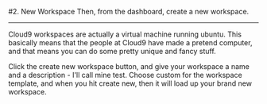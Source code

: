 #2. New Workspace
Then, from the dashboard, create a new workspace. 

---

Cloud9 workspaces are actually a virtual machine running ubuntu. This basically means
that the people at Cloud9 have made a pretend computer, and that means you can do some
pretty unique and fancy stuff.

Click the create new workspace button, and give your workspace a name and a description - 
I'll call mine test. Choose custom for the workspace template, and when you hit create
new, then it will load up your brand new workspace.